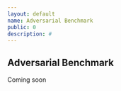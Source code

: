 ```yaml
---
layout: default
name: Adversarial Benchmark
public: 0
description: #
---
```


## Adversarial Benchmark

Coming soon